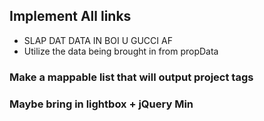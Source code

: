 ## Implement All links

  - SLAP DAT DATA IN BOI U GUCCI AF
  - Utilize the data being brought in from propData 


### Make a mappable list that will output project tags

### Maybe bring in lightbox + jQuery Min




<!-- ## Make anchor links have separate reference page to store the URL to to produce cleaner outlines.
  basically make an array of hrefs and drop them in place for the corresponding prop url to produce not hideous code -->
